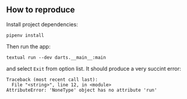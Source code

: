 ## How to reproduce

Install project dependencies:
```
pipenv install
```

Then run the app:
```
textual run --dev darts.__main__:main
```
and select `Exit` from option list. It should produce a very succint error:
```
Traceback (most recent call last):
  File "<string>", line 12, in <module>
AttributeError: 'NoneType' object has no attribute 'run'
```
